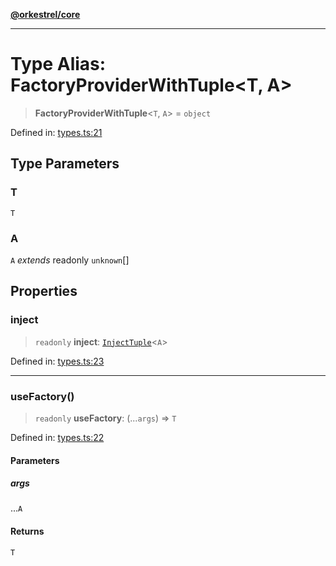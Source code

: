 [**@orkestrel/core**](../index.md)

***

# Type Alias: FactoryProviderWithTuple\<T, A\>

> **FactoryProviderWithTuple**\<`T`, `A`\> = `object`

Defined in: [types.ts:21](https://github.com/orkestrel/core/blob/240d6e1612057b96fd3fc03e1415fe3917a0f212/src/types.ts#L21)

## Type Parameters

### T

`T`

### A

`A` *extends* readonly `unknown`[]

## Properties

### inject

> `readonly` **inject**: [`InjectTuple`](InjectTuple.md)\<`A`\>

Defined in: [types.ts:23](https://github.com/orkestrel/core/blob/240d6e1612057b96fd3fc03e1415fe3917a0f212/src/types.ts#L23)

***

### useFactory()

> `readonly` **useFactory**: (...`args`) => `T`

Defined in: [types.ts:22](https://github.com/orkestrel/core/blob/240d6e1612057b96fd3fc03e1415fe3917a0f212/src/types.ts#L22)

#### Parameters

##### args

...`A`

#### Returns

`T`
